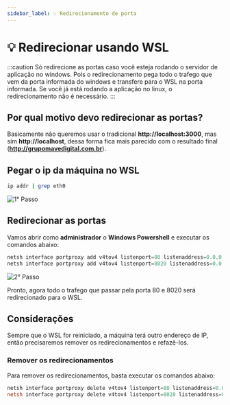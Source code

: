 ```yaml
---
sidebar_label: 💡 Redirecionamento de porta
---
```


# 💡 Redirecionar usando WSL

:::caution
Só redirecione as portas caso você esteja rodando o servidor de aplicação no windows. Pois o redirecionamento pega todo o trafego que vem da porta informada do windows e transfere para o WSL na porta informada. Se você já está rodando a aplicação no linux, o redirecionamento não é necessário.
:::

## Por qual motivo devo redirecionar as portas?

Basicamente não queremos usar o tradicional **http://localhost:3000**, mas sim **http://localhost**, dessa forma fica mais parecido com o resultado final (**http://grupomavedigital.com.br**).

## Pegar o ip da máquina no WSL

```bash title="Terminal de Comando"
ip addr | grep eth0
```

![1° Passo](https://i.imgur.com/JRzFCZE.png)

## Redirecionar as portas

Vamos abrir como **administrador** o **Windows Powershell** e executar os comandos abaixo:

```powershell title="Powershell"
netsh interface portproxy add v4tov4 listenport=80 listenaddress=0.0.0.0 connectport=80 connectaddress=IP_DA_MAQUINA_WSL
netsh interface portproxy add v4tov4 listenport=8020 listenaddress=0.0.0.0 connectport=8020 connectaddress=IP_DA_MAQUINA_WSL
```

![2° Passo](https://i.imgur.com/68hvJei.png)

Pronto, agora todo o trafego que passar pela porta 80 e 8020 será redirecionado para o WSL.

## Considerações

Sempre que o WSL for reiniciado, a máquina terá outro endereço de IP, então precisaremos remover os redirecionamentos e refazê-los.

### Remover os redirecionamentos

Para remover os redirecionamentos, basta executar os comandos abaixo:

```powershell title="Powershell"
netsh interface portproxy delete v4tov4 listenport=80 listenaddress=0.0.0.0
netsh interface portproxy delete v4tov4 listenport=8020 listenaddress=0.0.0.0
```
